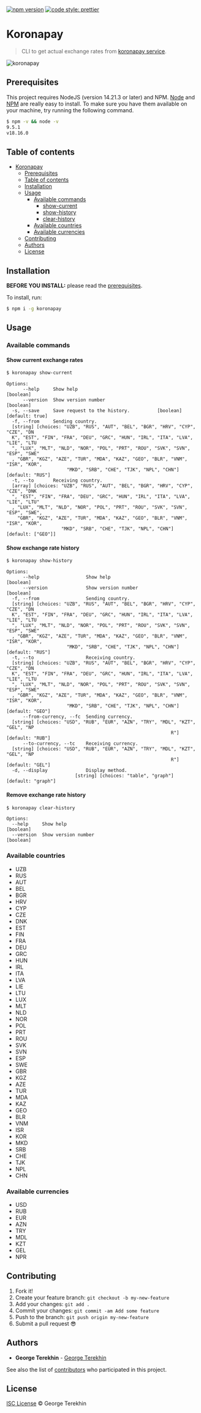 [![npm version](https://badge.fury.io/js/koronapay.svg)](https://badge.fury.io/js/koronapay)
[![code style: prettier](https://img.shields.io/badge/code_style-prettier-ff69b4.svg?style=flat-square)](https://github.com/prettier/prettier)

# Koronapay

> CLI to get actual exchange rates from [koronapay service](https://koronapay.com/transfers/online/).

![koronapay](https://github.com/terekhin-g/koronapay/blob/develop/screenshot/show-current.png)

## Prerequisites

This project requires NodeJS (version 14.21.3 or later) and NPM.
[Node](http://nodejs.org/) and [NPM](https://npmjs.org/) are really easy to install.
To make sure you have them available on your machine,
try running the following command.

```sh
$ npm -v && node -v
9.5.1
v18.16.0
```

## Table of contents

- [Koronapay](#koronapay)
    - [Prerequisites](#prerequisites)
    - [Table of contents](#table-of-contents)
    - [Installation](#installation)
    - [Usage](#usage)
        - [Available commands](#available-commands)
          - [show-current](#show-current-exchange-rates)
          - [show-history](#show-exchange-rate-history)
          - [clear-history](#remove-exchange-rate-history)
        - [Available countries](#available-countries)
        - [Available currencies](#available-currencies)
    - [Contributing](#contributing)
    - [Authors](#authors)
    - [License](#license)

## Installation

**BEFORE YOU INSTALL:** please read the [prerequisites](#prerequisites).

To install, run:

```sh
$ npm i -g koronapay
```

## Usage

### Available commands

#### Show current exchange rates

```sh
$ koronapay show-current
```

```
Options:
      --help     Show help                                             [boolean]
      --version  Show version number                                   [boolean]
  -s, --save     Save request to the history.          [boolean] [default: true]
  -f, --from     Sending country.
  [string] [choices: "UZB", "RUS", "AUT", "BEL", "BGR", "HRV", "CYP", "CZE", "DN
  K", "EST", "FIN", "FRA", "DEU", "GRC", "HUN", "IRL", "ITA", "LVA", "LIE", "LTU
  ", "LUX", "MLT", "NLD", "NOR", "POL", "PRT", "ROU", "SVK", "SVN", "ESP", "SWE"
  , "GBR", "KGZ", "AZE", "TUR", "MDA", "KAZ", "GEO", "BLR", "VNM", "ISR", "KOR",
                      "MKD", "SRB", "CHE", "TJK", "NPL", "CHN"] [default: "RUS"]
  -t, --to       Receiving country.
  [array] [choices: "UZB", "RUS", "AUT", "BEL", "BGR", "HRV", "CYP", "CZE", "DNK
  ", "EST", "FIN", "FRA", "DEU", "GRC", "HUN", "IRL", "ITA", "LVA", "LIE", "LTU"
  , "LUX", "MLT", "NLD", "NOR", "POL", "PRT", "ROU", "SVK", "SVN", "ESP", "SWE",
    "GBR", "KGZ", "AZE", "TUR", "MDA", "KAZ", "GEO", "BLR", "VNM", "ISR", "KOR",
                    "MKD", "SRB", "CHE", "TJK", "NPL", "CHN"] [default: ["GEO"]]
```

#### Show exchange rate history

```sh
$ koronapay show-history
```

```
Options:
      --help                 Show help                                 [boolean]
      --version              Show version number                       [boolean]
  -f, --from                 Sending country.
  [string] [choices: "UZB", "RUS", "AUT", "BEL", "BGR", "HRV", "CYP", "CZE", "DN
  K", "EST", "FIN", "FRA", "DEU", "GRC", "HUN", "IRL", "ITA", "LVA", "LIE", "LTU
  ", "LUX", "MLT", "NLD", "NOR", "POL", "PRT", "ROU", "SVK", "SVN", "ESP", "SWE"
  , "GBR", "KGZ", "AZE", "TUR", "MDA", "KAZ", "GEO", "BLR", "VNM", "ISR", "KOR",
                      "MKD", "SRB", "CHE", "TJK", "NPL", "CHN"] [default: "RUS"]
  -t, --to                   Receiving country.
  [string] [choices: "UZB", "RUS", "AUT", "BEL", "BGR", "HRV", "CYP", "CZE", "DN
  K", "EST", "FIN", "FRA", "DEU", "GRC", "HUN", "IRL", "ITA", "LVA", "LIE", "LTU
  ", "LUX", "MLT", "NLD", "NOR", "POL", "PRT", "ROU", "SVK", "SVN", "ESP", "SWE"
  , "GBR", "KGZ", "AZE", "TUR", "MDA", "KAZ", "GEO", "BLR", "VNM", "ISR", "KOR",
                      "MKD", "SRB", "CHE", "TJK", "NPL", "CHN"] [default: "GEO"]
      --from-currency, --fc  Sending currency.
  [string] [choices: "USD", "RUB", "EUR", "AZN", "TRY", "MDL", "KZT", "GEL", "NP
                                                            R"] [default: "RUB"]
      --to-currency, --tc    Receiving currency.
  [string] [choices: "USD", "RUB", "EUR", "AZN", "TRY", "MDL", "KZT", "GEL", "NP
                                                            R"] [default: "GEL"]
  -d, --display              Display method.
                         [string] [choices: "table", "graph"] [default: "graph"]
```

#### Remove exchange rate history

```sh
$ koronapay clear-history
```

```
Options:
  --help     Show help                                                 [boolean]
  --version  Show version number                                       [boolean]
```

### Available countries

- UZB
- RUS
- AUT
- BEL
- BGR
- HRV
- CYP
- CZE
- DNK
- EST
- FIN
- FRA
- DEU
- GRC
- HUN
- IRL
- ITA
- LVA
- LIE
- LTU
- LUX
- MLT
- NLD
- NOR
- POL
- PRT
- ROU
- SVK
- SVN
- ESP
- SWE
- GBR
- KGZ
- AZE
- TUR
- MDA
- KAZ
- GEO
- BLR
- VNM
- ISR
- KOR
- MKD
- SRB
- CHE
- TJK
- NPL
- CHN

### Available currencies

- USD
- RUB
- EUR
- AZN
- TRY
- MDL
- KZT
- GEL
- NPR

## Contributing

1.  Fork it!
2.  Create your feature branch: `git checkout -b my-new-feature`
3.  Add your changes: `git add .`
4.  Commit your changes: `git commit -am Add some feature`
5.  Push to the branch: `git push origin my-new-feature`
6.  Submit a pull request :sunglasses:

## Authors

* **George Terekhin** - [George Terekhin](https://github.com/terekhin-g)

See also the list of [contributors](https://github.com/terekhin-g/koronapay/graphs/contributors) who participated in this project.

## License

[ISC License](https://github.com/terekhin-g/koronapay/blob/develop/LICENSE.md) © George Terekhin
